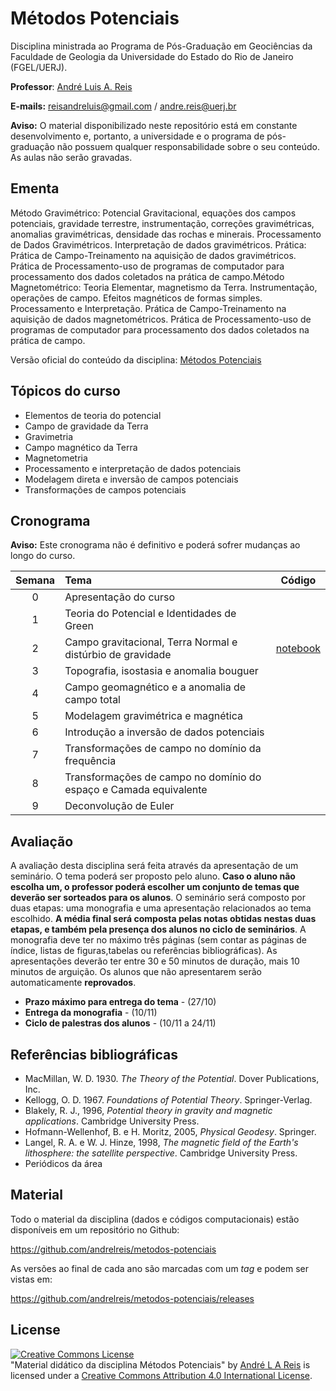 # Métodos Potenciais
Disciplina ministrada ao Programa de Pós-Graduação em Geociências da Faculdade de Geologia da Universidade do Estado do Rio de Janeiro (FGEL/UERJ).

**Professor**: [André Luis A. Reis](https://www.pinga-lab.org/people/andre.html)

**E-mails:** reisandreluis@gmail.com / andre.reis@uerj.br

**Aviso:** O material disponibilizado neste repositório está em constante desenvolvimento e, portanto, a universidade e o programa de pós-graduação não possuem qualquer responsabilidade sobre o seu conteúdo. As aulas não serão gravadas.

## Ementa

Método  Gravimétrico:  Potencial  Gravitacional,  equações  dos  campos  potenciais,  gravidade terrestre,  instrumentação,  correções  gravimétricas,  anomalias  gravimétricas,  densidade  das rochas   e   minerais.   Processamento   de   Dados   Gravimétricos.   Interpretação   de   dados gravimétricos. Prática: Prática de Campo-Treinamento na aquisição de dados gravimétricos. Prática  de  Processamento-uso  de  programas  de  computador  para  processamento  dos  dados coletados na prática de campo.Método Magnetométrico: Teoria Elementar, magnetismo da Terra. Instrumentação, operações de  campo.  Efeitos  magnéticos  de  formas  simples.  Processamento  e  Interpretação.  Prática  de Campo-Treinamento na aquisição de dados magnetométricos. Prática de Processamento-uso de programas de computador para processamento dos dados coletados na prática de campo.

Versão oficial do conteúdo da disciplina: [Métodos Potenciais](https://www.fgel.uerj.br/site/wp-content/uploads/2019/05/M%c3%a9todos-potenciais_GEL04903.pdf)

## Tópicos do curso

* Elementos de teoria do potencial
* Campo de gravidade da Terra
* Gravimetria
* Campo magnético da Terra
* Magnetometria
* Processamento e interpretação de dados potenciais
* Modelagem direta e inversão de campos potenciais
* Transformações de campos potenciais

## Cronograma

**Aviso:** Este cronograma não é definitivo e poderá sofrer mudanças ao longo do curso.

Semana | Tema                                 | Código |
|:------:|:-------------------------------------|:-------:|
| 0    | Apresentação do curso   |    |
| 1    | Teoria do Potencial e Identidades de Green  |  |
| 2    | Campo gravitacional, Terra Normal e distúrbio de gravidade  | [notebook](https://github.com/andrelreis/metodos-potenciais/blob/2021/2/Content/code/1.%20Gravity_earth/2.%20gravity_field_and_disturbance.ipynb) |
| 3    | Topografia, isostasia e anomalia bouguer  |  |
| 4    | Campo geomagnético e a anomalia de campo total  |  |
| 5    | Modelagem gravimétrica e magnética |  |
| 6    | Introdução a inversão de dados potenciais  |  |
| 7    | Transformações de campo no domínio da frequência   |  |
| 8    | Transformações de campo no domínio do espaço e Camada equivalente|  |
| 9    | Deconvolução de Euler |  |

## Avaliação

A avaliação desta disciplina será feita através da apresentação de um seminário.
O tema poderá ser proposto pelo aluno. **Caso o aluno não escolha um, o professor
poderá escolher um conjunto de temas que deverão ser sorteados para os alunos**.
O seminário será composto por duas etapas: uma monografia e uma apresentação
relacionados ao tema escolhido. **A média final será composta pelas notas obtidas
nestas duas etapas, e também pela presença dos alunos no ciclo de seminários**.
A monografia deve ter no máximo três páginas (sem contar as páginas de índice,
listas de figuras,tabelas ou referências bibliográficas). As apresentações
deverão ter entre 30 e 50 minutos de duração, mais 10 minutos de arguição.
Os alunos que não apresentarem serão automaticamente **reprovados**.

- **Prazo máximo para entrega do tema** - (27/10)
- **Entrega da monografia** - (10/11)
- **Ciclo de palestras dos alunos** - (10/11 a 24/11)

## Referências bibliográficas

* MacMillan, W. D. 1930. *The Theory of the Potential*. Dover Publications, Inc.
* Kellogg, O. D. 1967. *Foundations of Potential Theory*. Springer-Verlag.
* Blakely, R. J., 1996, *Potential theory in gravity and magnetic applications*. Cambridge
University Press.
* Hofmann-Wellenhof, B. e H. Moritz, 2005, *Physical Geodesy*. Springer.
* Langel, R. A. e W. J. Hinze, 1998, *The magnetic field of the Earth's lithosphere: the
satellite perspective*. Cambridge University Press.
* Periódicos da área

## Material

Todo o material da disciplina (dados e códigos computacionais) estão disponíveis em um repositório no Github:

https://github.com/andrelreis/metodos-potenciais

As versões ao final de cada ano são marcadas com um *tag* e podem ser vistas em:

https://github.com/andrelreis/metodos-potenciais/releases


## License

<a rel="license" href="http://creativecommons.org/licenses/by/4.0/"><img alt="Creative Commons License" style="border-width:0" src="https://i.creativecommons.org/l/by/4.0/88x31.png" /></a><br /><span xmlns:dct="http://purl.org/dc/terms/" href="http://purl.org/dc/dcmitype/Text" property="dct:title" rel="dct:type">"Material didático da disciplina Métodos Potenciais"</span>
by <a xmlns:cc="http://creativecommons.org/ns#" href="https://github.com/andrelreis/metodos-potenciais" property="cc:attributionName" rel="cc:attributionURL">André L A Reis</a> is licensed under a <a rel="license" href="http://creativecommons.org/licenses/by/4.0/">Creative Commons Attribution 4.0 International License</a>.
